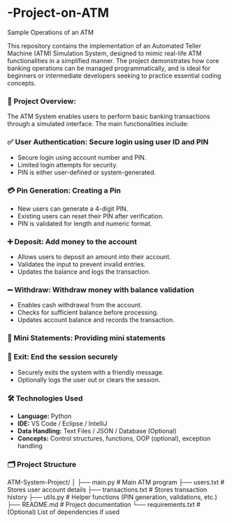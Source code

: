 # -Project-on-ATM
Sample Operations of an ATM 

This repository contains the implementation of an Automated Teller Machine (ATM) Simulation System, designed to mimic real-life ATM functionalities in a simplified manner. The project demonstrates how core banking operations can be managed programmatically, and is ideal for beginners or intermediate developers seeking to practice essential coding concepts.

### 📌 Project Overview:
The ATM System enables users to perform basic banking transactions through a simulated interface. The main functionalities include:

### ✅ User Authentication: Secure login using user ID and PIN
 - Secure login using account number and PIN.
 - Limited login attempts for security.
 - PIN is either user-defined or system-generated.

### 💳 Pin Generation: Creating a Pin
 - New users can generate a 4-digit PIN.
 - Existing users can reset their PIN after verification.
 - PIN is validated for length and numeric format.

### ➕ Deposit: Add money to the account
 - Allows users to deposit an amount into their account.
 - Validates the input to prevent invalid entries.
 - Updates the balance and logs the transaction.

### ➖ Withdraw: Withdraw money with balance validation
 - Enables cash withdrawal from the account.
 - Checks for sufficient balance before processing.
 - Updates account balance and records the transaction.

### 🧾 Mini Statements: Providing mini statements
 
### 🚪 Exit: End the session securely
 - Securely exits the system with a friendly message.
 - Optionally logs the user out or clears the session.

### 🛠 Technologies Used
- **Language:** Python 
- **IDE:** VS Code / Eclipse / IntelliJ
- **Data Handling:** Text Files / JSON / Database (Optional)
- **Concepts:** Control structures, functions, OOP (optional), exception handling

 ### 🗂 Project Structure
   ATM-System-Project/
│
├── main.py                      # Main ATM program
├── users.txt                     # Stores user account details
├── transactions.txt              # Stores transaction history
├── utils.py                      # Helper functions (PIN generation, validations, etc.)
├── README.md                     # Project documentation
└── requirements.txt              # (Optional) List of dependencies if used

